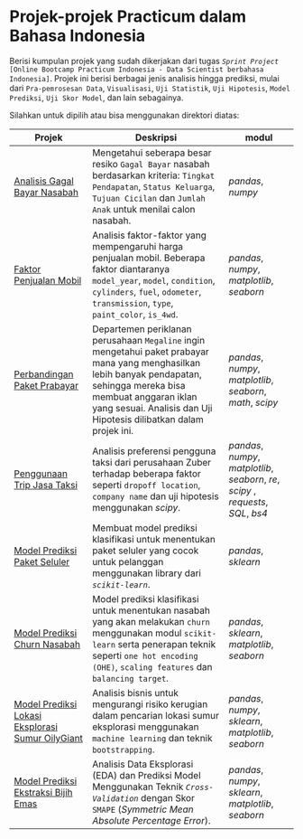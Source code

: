 # Projek-projek Practicum dalam Bahasa Indonesia

Berisi kumpulan projek yang sudah dikerjakan dari tugas *`Sprint Project`* `[Online Bootcamp Practicum Indonesia - Data Scientist berbahasa Indonesia]`. Projek ini berisi berbagai jenis analisis hingga prediksi, mulai dari `Pra-pemrosesan Data`, `Visualisasi`, `Uji Statistik`, `Uji Hipotesis`, `Model Prediksi`, `Uji Skor Model`, dan lain sebagainya.

Silahkan untuk dipilih atau bisa menggunakan direktori diatas:

| Projek | Deskripsi | modul |
| ------- | ------- | ------- |
| [Analisis Gagal Bayar Nasabah](https://github.com/fuadraharjo/PracticumProjects-IndonesianLanguage/blob/fb2e20ce62abe41e33bd79fd273d30bd036aee14/Projek-1%20-%20Resiko%20Gagal%20Bayar/Analisis%20resiko%20gagal%20bayar%20-%20bank%20syariah.ipynb) | Mengetahui seberapa besar resiko `Gagal Bayar` nasabah berdasarkan kriteria: `Tingkat Pendapatan`, `Status Keluarga`, `Tujuan Cicilan` dan `Jumlah Anak` untuk menilai calon nasabah. | *pandas*, *numpy* |
| [Faktor Penjualan Mobil](https://github.com/fuadraharjo/PracticumProjects-IndonesianLanguage/blob/fb2e20ce62abe41e33bd79fd273d30bd036aee14/Projek-2%20-%20Faktor%20Penjualan%20Mobil/Faktor-faktor%20yang%20mempengaruhi%20harga%20penjualan%20mobil.ipynb) | Analisis faktor-faktor yang mempengaruhi harga penjualan mobil. Beberapa faktor diantaranya `model_year`, `model`, `condition`, `cylinders`, `fuel`, `odometer`, `transmission`, `type`, `paint_color`, `is_4wd`. | *pandas*, *numpy*, *matplotlib*, *seaborn* |
| [Perbandingan Paket Prabayar](https://github.com/fuadraharjo/PracticumProjects-IndonesianLanguage/blob/fb2e20ce62abe41e33bd79fd273d30bd036aee14/Projek-3%20-%20Perbandingan%20Paket%20Prabayar/Studi%20perbandingan%20paket%20prabayar%20surf%20dan%20ultimate.ipynb) | Departemen periklanan perusahaan `Megaline` ingin mengetahui paket prabayar mana yang menghasilkan lebih banyak pendapatan, sehingga mereka bisa membuat anggaran iklan yang sesuai. Analisis dan Uji Hipotesis dilibatkan dalam projek ini. | *pandas*, *numpy*, *matplotlib*, *seaborn*, *math*, *scipy* |
| [Penggunaan Trip Jasa Taksi](https://github.com/fuadraharjo/PracticumProjects-IndonesianLanguage/blob/fb2e20ce62abe41e33bd79fd273d30bd036aee14/Projek-4%20-%20Penggunaan%20Trip%20Jasa/Analisis%20trip%20pengguna%20jasa%20taksi.ipynb) | Analisis preferensi pengguna taksi dari perusahaan Zuber terhadap beberapa faktor seperti `dropoff location`, `company name` dan uji hipotesis menggunakan *scipy*. | *pandas*, *numpy*, *matplotlib*, *seaborn*, *re*, *scipy* , *requests*, *SQL*, *bs4*|
| [Model Prediksi Paket Seluler](https://github.com/fuadraharjo/PracticumProjects-IndonesianLanguage/blob/fb2e20ce62abe41e33bd79fd273d30bd036aee14/Projek-5%20-%20Model%20Prediksi%20Paket%20Seluler/Model%20prediksi%20paket%20seluler%20pengguna%20menggunakan%20machine%20learning.ipynb) | Membuat model prediksi klasifikasi untuk menentukan paket seluler yang cocok untuk pelanggan menggunakan library dari *`scikit-learn`*. | *pandas*, *sklearn* |
| [Model Prediksi Churn Nasabah](https://github.com/fuadraharjo/PracticumProjects-IndonesianLanguage/blob/fb2e20ce62abe41e33bd79fd273d30bd036aee14/Projek-6%20-%20Model%20Prediksi%20Churn%20Nasabah/Model%20prediksi%20churn%20nasabah%20bank%20menggunakan%20machine%20learning.ipynb) | Model prediksi klasifikasi untuk menentukan nasabah yang akan melakukan `churn` menggunakan modul `scikit-learn` serta penerapan teknik seperti `one hot encoding (OHE)`, `scaling features` dan `balancing target`. | *pandas*, *sklearn*, *matplotlib*, *seaborn* |
| [Model Prediksi Lokasi Eksplorasi Sumur OilyGiant](https://github.com/fuadraharjo/PracticumProjects-IndonesianLanguage/blob/fb2e20ce62abe41e33bd79fd273d30bd036aee14/Projek-7%20-%20Model%20Prediksi%20Lokasi%20Sumur%20Eksplorasi/Model%20Prediksi%20Lokasi%20Eksplorasi%20Sumur%20OilyGiant.ipynb) | Analisis bisnis untuk mengurangi risiko kerugian dalam pencarian lokasi sumur eksplorasi menggunakan `machine learning` dan teknik `bootstrapping`. | *pandas*, *numpy*, *sklearn*, *matplotlib*, *seaborn* |
| [Model Prediksi Ekstraksi Bijih Emas](https://github.com/fuadraharjo/PracticumProjects-IndonesianLanguage/blob/a9aa7e248b601d741b90082a38aaa85087533cfd/Projek-8%20-%20Model%20prediksi%20ekstraksi%20bijih%20emas/Model%20prediksi%20ekstraksi%20bijih%20emas.ipynb) | Analisis Data Eksplorasi (EDA) dan Prediksi Model Menggunakan Teknik *`Cross-Validation`* dengan Skor `SMAPE` (*Symmetric Mean Absolute Percentage Error*). | *pandas*, *numpy*, *sklearn*, *matplotlib*, *seaborn* |